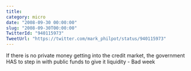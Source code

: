 ```yaml
---
title: 
category: micro
date: "2008-09-30 00:00:00"
slug: "2008-09-30T00:00:00"
TwitterId: "940115973"
TweetUrl: "https://twitter.com/mark_philpot/status/940115973"
---
```


If there is no private money getting into the credit market, the government HAS
to step in with public funds to give it liquidity - Bad week
